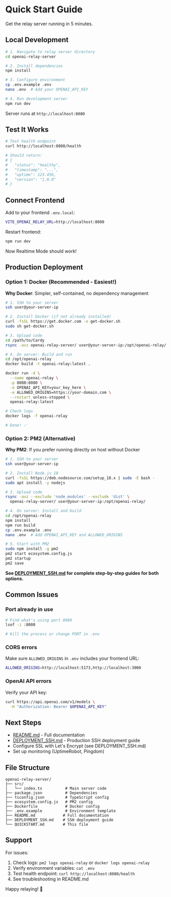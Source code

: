 # Quick Start Guide

Get the relay server running in 5 minutes.

## Local Development

```bash
# 1. Navigate to relay server directory
cd openai-relay-server

# 2. Install dependencies
npm install

# 3. Configure environment
cp .env.example .env
nano .env  # Add your OPENAI_API_KEY

# 4. Run development server
npm run dev
```

Server runs at `http://localhost:8080`

## Test It Works

```bash
# Test health endpoint
curl http://localhost:8080/health

# Should return:
# {
#   "status": "healthy",
#   "timestamp": "...",
#   "uptime": 123.456,
#   "version": "1.0.0"
# }
```

## Connect Frontend

Add to your frontend `.env.local`:
```bash
VITE_OPENAI_RELAY_URL=http://localhost:8080
```

Restart frontend:
```bash
npm run dev
```

Now Realtime Mode should work!

## Production Deployment

### Option 1: Docker (Recommended - Easiest!)

**Why Docker**: Simpler, self-contained, no dependency management

```bash
# 1. SSH to your server
ssh user@your-server-ip

# 2. Install Docker (if not already installed)
curl -fsSL https://get.docker.com -o get-docker.sh
sudo sh get-docker.sh

# 3. Upload code
cd /path/to/Cardy
rsync -avz openai-relay-server/ user@your-server-ip:/opt/openai-relay/

# 4. On server: Build and run
cd /opt/openai-relay
docker build -t openai-relay:latest .

docker run -d \
  --name openai-relay \
  -p 8080:8080 \
  -e OPENAI_API_KEY=your_key_here \
  -e ALLOWED_ORIGINS=https://your-domain.com \
  --restart unless-stopped \
  openai-relay:latest

# Check logs
docker logs -f openai-relay

# Done! ✅
```

### Option 2: PM2 (Alternative)

**Why PM2**: If you prefer running directly on host without Docker

```bash
# 1. SSH to your server
ssh user@your-server-ip

# 2. Install Node.js 18
curl -fsSL https://deb.nodesource.com/setup_18.x | sudo -E bash -
sudo apt install -y nodejs

# 3. Upload code
rsync -avz --exclude 'node_modules' --exclude 'dist' \
  openai-relay-server/ user@your-server-ip:/opt/openai-relay/

# 4. On server: Install and build
cd /opt/openai-relay
npm install
npm run build
cp .env.example .env
nano .env  # Add OPENAI_API_KEY and ALLOWED_ORIGINS

# 5. Start with PM2
sudo npm install -g pm2
pm2 start ecosystem.config.js
pm2 startup
pm2 save
```

**See [DEPLOYMENT_SSH.md](./DEPLOYMENT_SSH.md) for complete step-by-step guides for both options.**

## Common Issues

### Port already in use

```bash
# Find what's using port 8080
lsof -i :8080

# Kill the process or change PORT in .env
```

### CORS errors

Make sure `ALLOWED_ORIGINS` in `.env` includes your frontend URL:
```bash
ALLOWED_ORIGINS=http://localhost:5173,http://localhost:3000
```

### OpenAI API errors

Verify your API key:
```bash
curl https://api.openai.com/v1/models \
  -H "Authorization: Bearer $OPENAI_API_KEY"
```

## Next Steps

- [README.md](./README.md) - Full documentation
- [DEPLOYMENT_SSH.md](./DEPLOYMENT_SSH.md) - Production SSH deployment guide
- Configure SSL with Let's Encrypt (see DEPLOYMENT_SSH.md)
- Set up monitoring (UptimeRobot, Pingdom)

## File Structure

```
openai-relay-server/
├── src/
│   └── index.ts          # Main server code
├── package.json          # Dependencies
├── tsconfig.json         # TypeScript config
├── ecosystem.config.js   # PM2 config
├── Dockerfile            # Docker config
├── .env.example          # Environment template
├── README.md            # Full documentation
├── DEPLOYMENT_SSH.md    # SSH deployment guide
└── QUICKSTART.md        # This file
```

## Support

For issues:
1. Check logs: `pm2 logs openai-relay` or `docker logs openai-relay`
2. Verify environment variables: `cat .env`
3. Test health endpoint: `curl http://localhost:8080/health`
4. See troubleshooting in README.md

Happy relaying! 🚀

